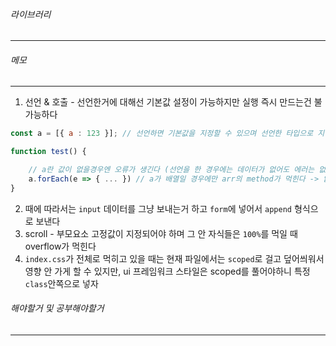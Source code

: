 
###### 라이브러리
---


###### 메모
---
1. 선언 & 호출 - 선언한거에 대해선 기본값 설정이 가능하지만 실행 즉시 만드는건 불가능하다

```js
const a = [{ a : 123 }]; // 선언하면 기본값을 지정할 수 있으며 선언한 타입으로 지정이된다

function test() {

	// a란 값이 없을경우엔 오류가 생긴다 (선언을 한 경우에는 데이터가 없어도 에러는 없다)
	a.forEach(e => { ... }) // a가 배열일 경우에만 arr의 method가 먹힌다 -> 없으면 에러
}
```

2. 때에 따라서는 `input` 데이터를 그냥 보내는거 하고 `form`에 넣어서 `append` 형식으로 보낸다
3. scroll - 부모요소 고정값이 지정되어야 하며 그 안 자식들은 `100%`를 먹일 때 overflow가 먹힌다
4. `index.css`가 전체로 먹히고 있을 때는 현재 파일에서는 `scoped`로 걸고 덮어씌워서 영향 안 가게 할 수 있지만, ui 프레임워크 스타일은 scoped를 풀어야하니 특정 `class`안쪽으로 넣자


###### 해야할거 및 공부해야할거
---

